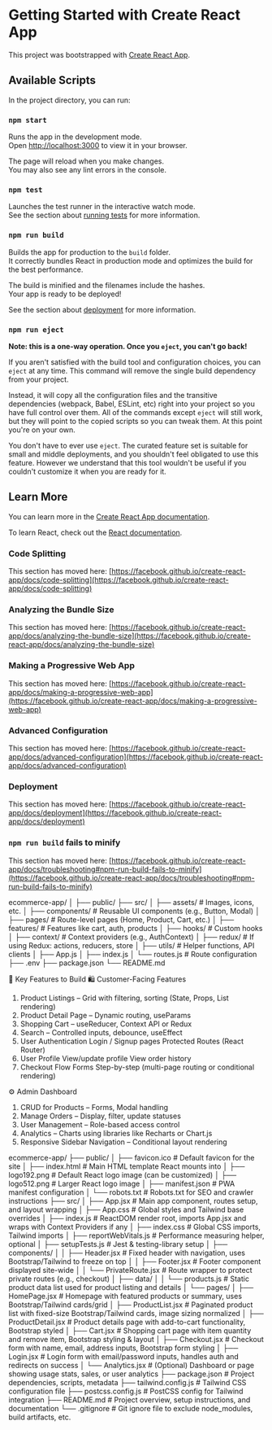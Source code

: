 # Getting Started with Create React App

This project was bootstrapped with [Create React App](https://github.com/facebook/create-react-app).

## Available Scripts

In the project directory, you can run:

### `npm start`

Runs the app in the development mode.\
Open [http://localhost:3000](http://localhost:3000) to view it in your browser.

The page will reload when you make changes.\
You may also see any lint errors in the console.

### `npm test`

Launches the test runner in the interactive watch mode.\
See the section about [running tests](https://facebook.github.io/create-react-app/docs/running-tests) for more information.

### `npm run build`

Builds the app for production to the `build` folder.\
It correctly bundles React in production mode and optimizes the build for the best performance.

The build is minified and the filenames include the hashes.\
Your app is ready to be deployed!

See the section about [deployment](https://facebook.github.io/create-react-app/docs/deployment) for more information.

### `npm run eject`

**Note: this is a one-way operation. Once you `eject`, you can't go back!**

If you aren't satisfied with the build tool and configuration choices, you can `eject` at any time. This command will remove the single build dependency from your project.

Instead, it will copy all the configuration files and the transitive dependencies (webpack, Babel, ESLint, etc) right into your project so you have full control over them. All of the commands except `eject` will still work, but they will point to the copied scripts so you can tweak them. At this point you're on your own.

You don't have to ever use `eject`. The curated feature set is suitable for small and middle deployments, and you shouldn't feel obligated to use this feature. However we understand that this tool wouldn't be useful if you couldn't customize it when you are ready for it.

## Learn More

You can learn more in the [Create React App documentation](https://facebook.github.io/create-react-app/docs/getting-started).

To learn React, check out the [React documentation](https://reactjs.org/).

### Code Splitting

This section has moved here: [https://facebook.github.io/create-react-app/docs/code-splitting](https://facebook.github.io/create-react-app/docs/code-splitting)

### Analyzing the Bundle Size

This section has moved here: [https://facebook.github.io/create-react-app/docs/analyzing-the-bundle-size](https://facebook.github.io/create-react-app/docs/analyzing-the-bundle-size)

### Making a Progressive Web App

This section has moved here: [https://facebook.github.io/create-react-app/docs/making-a-progressive-web-app](https://facebook.github.io/create-react-app/docs/making-a-progressive-web-app)

### Advanced Configuration

This section has moved here: [https://facebook.github.io/create-react-app/docs/advanced-configuration](https://facebook.github.io/create-react-app/docs/advanced-configuration)

### Deployment

This section has moved here: [https://facebook.github.io/create-react-app/docs/deployment](https://facebook.github.io/create-react-app/docs/deployment)

### `npm run build` fails to minify

This section has moved here: [https://facebook.github.io/create-react-app/docs/troubleshooting#npm-run-build-fails-to-minify](https://facebook.github.io/create-react-app/docs/troubleshooting#npm-run-build-fails-to-minify)



ecommerce-app/
│
├── public/
├── src/
│   ├── assets/               # Images, icons, etc.
│   ├── components/           # Reusable UI components (e.g., Button, Modal)
│   ├── pages/                # Route-level pages (Home, Product, Cart, etc.)
│   ├── features/             # Features like cart, auth, products
│   ├── hooks/                # Custom hooks
│   ├── context/              # Context providers (e.g., AuthContext)
│   ├── redux/                # If using Redux: actions, reducers, store
│   ├── utils/                # Helper functions, API clients
│   ├── App.js
│   ├── index.js
│   └── routes.js             # Route configuration
├── .env
├── package.json
└── README.md


🔧 Key Features to Build
🛍️ Customer-Facing Features
1. Product Listings – Grid with filtering, sorting (State, Props, List rendering)
2. Product Detail Page – Dynamic routing, useParams
3. Shopping Cart – useReducer, Context API or Redux
4. Search – Controlled inputs, debounce, useEffect
5. User Authentication
	Login / Signup pages
	Protected Routes (React Router)
6. User Profile
	View/update profile
	View order history
7. Checkout Flow
	Forms
	Step-by-step (multi-page routing or conditional rendering)

⚙️ Admin Dashboard
1. CRUD for Products – Forms, Modal handling
2. Manage Orders – Display, filter, update statuses
3. User Management – Role-based access control
4. Analytics – Charts using libraries like Recharts or Chart.js
5. Responsive Sidebar Navigation – Conditional layout rendering

ecommerce-app/
├── public/
│   ├── favicon.ico                  # Default favicon for the site
│   ├── index.html                   # Main HTML template React mounts into
│   ├── logo192.png                  # Default React logo image (can be customized)
│   ├── logo512.png                  # Larger React logo image
│   ├── manifest.json                # PWA manifest configuration
│   └── robots.txt                   # Robots.txt for SEO and crawler instructions
├── src/
│   ├── App.jsx                     # Main app component, routes setup, and layout wrapping
│   ├── App.css                     # Global styles and Tailwind base overrides
│   ├── index.js                    # ReactDOM render root, imports App.jsx and wraps with Context Providers if any
│   ├── index.css                   # Global CSS imports, Tailwind imports
│   ├── reportWebVitals.js          # Performance measuring helper, optional
│   ├── setupTests.js               # Jest & testing-library setup
│   ├── components/
│   │   ├── Header.jsx              # Fixed header with navigation, uses Bootstrap/Tailwind to freeze on top
│   │   ├── Footer.jsx              # Footer component displayed site-wide
│   │   └── PrivateRoute.jsx        # Route wrapper to protect private routes (e.g., checkout)
│   ├── data/
│   │   └── products.js             # Static product data list used for product listing and details
│   └── pages/
│       ├── HomePage.jsx            # Homepage with featured products or summary, uses Bootstrap/Tailwind cards/grid
│       ├── ProductList.jsx         # Paginated product list with fixed-size Bootstrap/Tailwind cards, image sizing normalized
│       ├── ProductDetail.jsx       # Product details page with add-to-cart functionality, Bootstrap styled
│       ├── Cart.jsx                # Shopping cart page with item quantity and remove item, Bootstrap styling & layout
│       ├── Checkout.jsx            # Checkout form with name, email, address inputs, Bootstrap form styling
│       ├── Login.jsx               # Login form with email/password inputs, handles auth and redirects on success
│       └── Analytics.jsx           # (Optional) Dashboard or page showing usage stats, sales, or user analytics
├── package.json                   # Project dependencies, scripts, metadata
├── tailwind.config.js             # Tailwind CSS configuration file
├── postcss.config.js              # PostCSS config for Tailwind integration
├── README.md                     # Project overview, setup instructions, and documentation
└── .gitignore                    # Git ignore file to exclude node_modules, build artifacts, etc.
